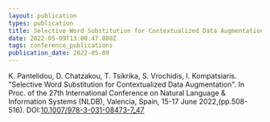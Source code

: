```yaml
---
layout: publication
types: publication
title: Selective Word Substitution for Contextualized Data Augmentation
date: 2022-05-09T13:00:47.880Z
tags: conference_publications
publication_date: 2022-05-09
---
```

K. Pantelidou, D. Chatzakou, T. Tsikrika, S. Vrochidis, I. Kompatsiaris. "Selective Word Substitution for Contextualized Data Augmentation". In Proc. of the 27th International Conference on Natural Language & Information Systems (NLDB), Valencia, Spain, 15-17 June 2022,(pp.508-516). DOI:[10.1007/978-3-031-08473-7_47](http://dx.doi.org/10.1007/978-3-031-08473-7_47)